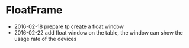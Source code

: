 # FloatFrame

+ 2016-02-18 prepare tp create a float window 
+ 2016-02-22 add float window on the table, the window can show the usage rate of the devices
